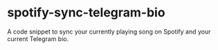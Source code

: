 # spotify-sync-telegram-bio
A code snippet to sync your currently playing song on Spotify and your current Telegram bio. 

